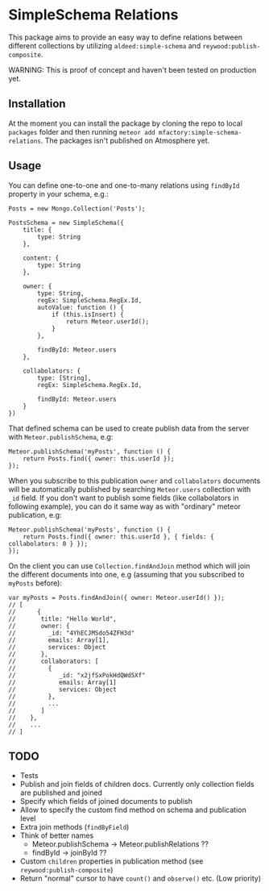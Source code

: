 SimpleSchema Relations
======================

This package aims to provide an easy way to define relations between different collections by utilizing `aldeed:simple-schema` and `reywood:publish-composite`.

WARNING: This is proof of concept and haven't been tested on production yet.

## Installation ##

At the moment you can install the package by cloning the repo to local `packages` folder and then running `meteor add mfactory:simple-schema-relations`. The packages isn't published on Atmosphere yet.

## Usage ##

You can define one-to-one and one-to-many relations using `findById` property in your schema, e.g.:

```
Posts = new Mongo.Collection('Posts');

PostsSchema = new SimpleSchema({
	title: {
		type: String
	},

	content: {
		type: String
	},

	owner: {
		type: String,
		regEx: SimpleSchema.RegEx.Id,
		autoValue: function () {
			if (this.isInsert) {
				return Meteor.userId();
			}
		},

		findById: Meteor.users
	},

	collabolators: {
		type: [String],
		regEx: SimpleSchema.RegEx.Id,

		findById: Meteor.users
	}
})
```

That defined schema can be used to create publish data from the server with `Meteor.publishSchema`, e.g:

```
Meteor.publishSchema('myPosts', function () {
	return Posts.find({ owner: this.userId });
});
```

When you subscribe to this publication `owner` and `collabolators` documents will be automatically published by searching `Meteor.users` collection with `_id` field. If you don't want to publish some fields (like collabolators in following example), you can do it same way as with "ordinary" meteor publication, e.g:

```
Meteor.publishSchema('myPosts', function () {
	return Posts.find({ owner: this.userId }, { fields: { collabolators: 0 } });
});
```

On the client you can use `Collection.findAndJoin` method which will join the different documents into one, e.g (assuming that you subscribed to `myPosts` before):

```
var myPosts = Posts.findAndJoin({ owner: Meteor.userId() });
// [
//  	{
//	     title: "Hello World",
//       owner: {
//         _id: "4YhECJMSdo54ZFH3d"
//         emails: Array[1],
//         services: Object
//       },
//       collaborators: [
//         {
//            _id: "x2jfSxPokHdQWd5Xf"
//            emails: Array[1]
//            services: Object
//         },
//         ...
//       ]
//    },
//    ...
// ]
```

## TODO ##

- Tests
- Publish and join fields of children docs. Currently only collection fields are published and joined
- Specify which fields of joined documents to publish
- Allow to specify the custom find method on schema and publication level
- Extra join methods (`findByField`)
- Think of better names
  - Meteor.publishSchema -> Meteor.publishRelations ??
  - findById -> joinById ??
- Custom `children` properties in publication method (see `reywood:publish-composite`)
- Return "normal" cursor to have `count()` and `observe()` etc. (Low priority)

